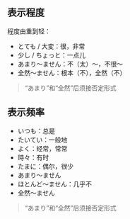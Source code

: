 ## 表示程度

程度由重到轻：

- とても / 大変：很，非常
- 少し / ちょっと：一点儿
- あまり〜ません：不（太）～，不很～
- 全然〜ません：根本（不），全然（不）

> “あまり”和“全然”后须接否定形式

## 表示频率

- いつも：总是
- たいてい：一般地
- よく：经常，常常
- 時々：有时
- たまに：偶尔，很少
- あまり〜ません
- ほとんど〜ません：几乎不
- 全然〜ません

> “あまり”和“全然”后须接否定形式
